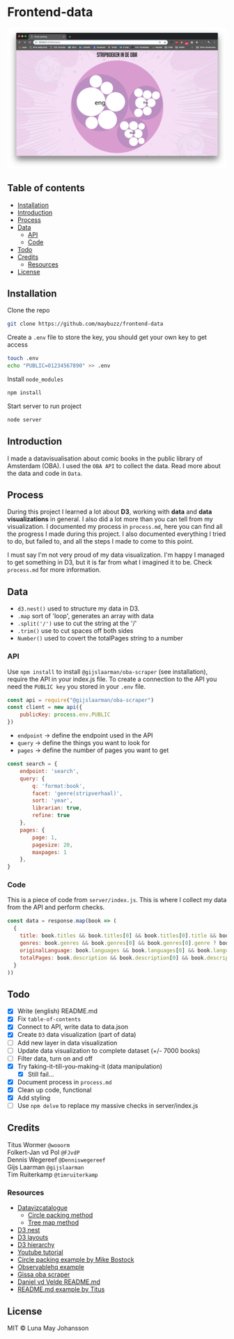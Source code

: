 # Frontend-data

![datavisje](img/datavizzz.png)

## Table of contents

* [Installation](#installation)
* [Introduction](#introduction)    
* [Process](#process)   
* [Data](#data)    
  * [API](#API)    
  * [Code](#code)   
* [Todo](#todo)
* [Credits](#credits)
  * [Resources](#resources)
* [License](#license)

## Installation

Clone the repo
```bash
git clone https://github.com/maybuzz/frontend-data
```

Create a `.env` file to store the key, you should get your own key to get access
```bash
touch .env
echo "PUBLIC=01234567890" >> .env
```

Install `node_modules`
```bash
npm install
```

Start server to run project
```bash
node server
```

## Introduction

I made a datavisualisation about comic books in the public library of Amsterdam (OBA). I used the `OBA API` to collect the data. Read more about the data and code in `Data`.

## Process

During this project I learned a lot about **D3**, working with **data** and **data visualizations** in general. I also did a lot more than you can tell from my visualization. I documented my process in `process.md`, here you can find all the progress I made during this project. I also documented everything I tried to do, but failed to, and all the steps I made to come to this point.

I must say I'm not very proud of my data visualization. I'm happy I managed to get something in D3, but it is far from what I imagined it to be. Check `process.md` for more information.

## Data

* `d3.nest()` used to structure my data in D3.
* `.map` sort of 'loop', generates an array with data
* `.split('/')` use to cut the string at the '/'
* `.trim()` use to cut spaces off both sides
* `Number()` used to covert the totalPages string to a number

### API

Use `npm install` to install `@gijslaarman/oba-scraper` (see installation), require the API in your index.js file. To create a connection to the API you need the `PUBLIC key` you stored in your `.env` file.

```js
const api = require("@gijslaarman/oba-scraper")
const client = new api({
    publicKey: process.env.PUBLIC
})
```

 * `endpoint` -> define the endpoint used in the API
 * `query` -> define the things you want to look for
 * `pages` -> define the number of pages you want to get

```js
const search = {
    endpoint: 'search',
    query: {
        q: 'format:book',
        facet: 'genre(stripverhaal)',
        sort: 'year',
        librarian: true,
        refine: true
    },
    pages: {
        page: 1,
        pagesize: 20,
        maxpages: 1
    },
}
```

### Code

This is a piece of code from `server/index.js`. This is where I collect my data from the API and perform checks.
```js
const data = response.map(book => (
  {
    title: book.titles && book.titles[0] && book.titles[0].title && book.titles[0].title[0] ? book.titles[0].title[0]._.split('/')[0].trim() : null,
    genres: book.genres && book.genres[0] && book.genres[0].genre ? book.genres[0].genre[0]._ : "overig",
    originalLanguage: book.languages && book.languages[0] && book.languages[0]['original-language'] ? book.languages[0]['original-language'][0]['_'] : null,
    totalPages: book.description && book.description[0] && book.description[0]["physical-description"] && book.description[0]["physical-description"][0] ? Number(book.description[0]["physical-description"][0]._.split(' ')[0]) : null
  }
))
```

## Todo

- [x] Write (english) README.md
- [x] Fix `table-of-contents`
- [x] Connect to API, write data to data.json
- [x] Create `D3` data visualization (part of data)
- [ ] Add new layer in data visualization
- [ ] Update data visualization to complete dataset (+/- 7000 books)
- [ ] Filter data, turn on and off
- [x] Try faking-it-till-you-making-it (data manipulation)
  - [x] Still fail...
- [x] Document process in `process.md`
- [x] Clean up code, functional
- [x] Add styling
- [ ] Use `npm delve` to replace my massive checks in server/index.js

## Credits

Titus Wormer `@wooorm`    
Folkert-Jan vd Pol `@FJvdP`    
Dennis Wegereef `@Denniswegereef`    
Gijs Laarman `@gijslaarman`    
Tim Ruiterkamp `@timruiterkamp`

### Resources

* [Datavizcatalogue](https://datavizcatalogue.com/)    
  * [Circle packing method](https://datavizcatalogue.com/methods/circle_packing.html)   
  * [Tree map method](https://datavizcatalogue.com/methods/treemap.html)    
* [D3 nest](http://learnjsdata.com/group_data.html)
* [D3 layouts](https://d3indepth.com/layouts/)
* [D3 hierarchy](https://github.com/d3/d3-hierarchy )   
* [Youtube tutorial](https://www.youtube.com/watch?v=Z0PpaI0UlkE)  
* [Circle packing example by Mike Bostock](https://bl.ocks.org/mbostock/7607535)
* [Observablehq  example](https://beta.observablehq.com/@mbostock/d3-circle-packing)   
* [Gissa oba scraper](https://www.npmjs.com/package/@gijslaarman/oba-scraper)   
* [Daniel vd Velde README.md](https://github.com/DanielvandeVelde/functional-programming#cheatsheet)
* [README.md example by Titus](https://github.com/wooorm/dictionary)

## License

MIT © Luna May Johansson
